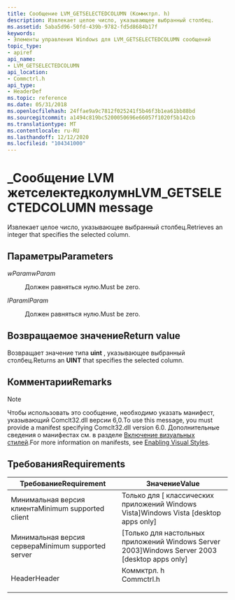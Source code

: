 ```yaml
---
title: Сообщение LVM_GETSELECTEDCOLUMN (Коммктрл. h)
description: Извлекает целое число, указывающее выбранный столбец.
ms.assetid: 5aba5d96-50fd-439b-9782-fd5d8684b17f
keywords:
- Элементы управления Windows для LVM_GETSELECTEDCOLUMN сообщений
topic_type:
- apiref
api_name:
- LVM_GETSELECTEDCOLUMN
api_location:
- Commctrl.h
api_type:
- HeaderDef
ms.topic: reference
ms.date: 05/31/2018
ms.openlocfilehash: 24ffae9a9c7812f025241f5b46f3b1ea61bb88bd
ms.sourcegitcommit: a1494c819bc5200050696e66057f1020f5b142cb
ms.translationtype: MT
ms.contentlocale: ru-RU
ms.lasthandoff: 12/12/2020
ms.locfileid: "104341000"
---
```

# <a name="lvm_getselectedcolumn-message"></a><span data-ttu-id="2bab6-104">\_Сообщение LVM жетселектедколумн</span><span class="sxs-lookup"><span data-stu-id="2bab6-104">LVM\_GETSELECTEDCOLUMN message</span></span>

<span data-ttu-id="2bab6-105">Извлекает целое число, указывающее выбранный столбец.</span><span class="sxs-lookup"><span data-stu-id="2bab6-105">Retrieves an integer that specifies the selected column.</span></span>

## <a name="parameters"></a><span data-ttu-id="2bab6-106">Параметры</span><span class="sxs-lookup"><span data-stu-id="2bab6-106">Parameters</span></span>

<dl> <dt>

<span data-ttu-id="2bab6-107">*wParam*</span><span class="sxs-lookup"><span data-stu-id="2bab6-107">*wParam*</span></span> 
</dt> <dd><span data-ttu-id="2bab6-108">Должен равняться нулю.</span><span class="sxs-lookup"><span data-stu-id="2bab6-108">Must be zero.</span></span></dd> <dt>

<span data-ttu-id="2bab6-109">*lParam*</span><span class="sxs-lookup"><span data-stu-id="2bab6-109">*lParam*</span></span> 
</dt> <dd><span data-ttu-id="2bab6-110">Должен равняться нулю.</span><span class="sxs-lookup"><span data-stu-id="2bab6-110">Must be zero.</span></span></dd> </dl>

## <a name="return-value"></a><span data-ttu-id="2bab6-111">Возвращаемое значение</span><span class="sxs-lookup"><span data-stu-id="2bab6-111">Return value</span></span>

<span data-ttu-id="2bab6-112">Возвращает значение типа **uint** , указывающее выбранный столбец.</span><span class="sxs-lookup"><span data-stu-id="2bab6-112">Returns an **UINT** that specifies the selected column.</span></span>

## <a name="remarks"></a><span data-ttu-id="2bab6-113">Комментарии</span><span class="sxs-lookup"><span data-stu-id="2bab6-113">Remarks</span></span>

> [!Note]  
> <span data-ttu-id="2bab6-114">Чтобы использовать это сообщение, необходимо указать манифест, указывающий Comclt32.dll версии 6,0.</span><span class="sxs-lookup"><span data-stu-id="2bab6-114">To use this message, you must provide a manifest specifying Comclt32.dll version 6.0.</span></span> <span data-ttu-id="2bab6-115">Дополнительные сведения о манифестах см. в разделе [Включение визуальных стилей](cookbook-overview.md).</span><span class="sxs-lookup"><span data-stu-id="2bab6-115">For more information on manifests, see [Enabling Visual Styles](cookbook-overview.md).</span></span>

 

## <a name="requirements"></a><span data-ttu-id="2bab6-116">Требования</span><span class="sxs-lookup"><span data-stu-id="2bab6-116">Requirements</span></span>



| <span data-ttu-id="2bab6-117">Требование</span><span class="sxs-lookup"><span data-stu-id="2bab6-117">Requirement</span></span> | <span data-ttu-id="2bab6-118">Значение</span><span class="sxs-lookup"><span data-stu-id="2bab6-118">Value</span></span> |
|-------------------------------------|---------------------------------------------------------------------------------------|
| <span data-ttu-id="2bab6-119">Минимальная версия клиента</span><span class="sxs-lookup"><span data-stu-id="2bab6-119">Minimum supported client</span></span><br/> | <span data-ttu-id="2bab6-120">Только для \[ классических приложений Windows Vista\]</span><span class="sxs-lookup"><span data-stu-id="2bab6-120">Windows Vista \[desktop apps only\]</span></span><br/>                                        |
| <span data-ttu-id="2bab6-121">Минимальная версия сервера</span><span class="sxs-lookup"><span data-stu-id="2bab6-121">Minimum supported server</span></span><br/> | <span data-ttu-id="2bab6-122">\[Только для настольных приложений Windows Server 2003\]</span><span class="sxs-lookup"><span data-stu-id="2bab6-122">Windows Server 2003 \[desktop apps only\]</span></span><br/>                                  |
| <span data-ttu-id="2bab6-123">Header</span><span class="sxs-lookup"><span data-stu-id="2bab6-123">Header</span></span><br/>                   | <dl> <span data-ttu-id="2bab6-124"><dt>Коммктрл. h</dt></span><span class="sxs-lookup"><span data-stu-id="2bab6-124"><dt>Commctrl.h</dt></span></span> </dl> |



 

 





